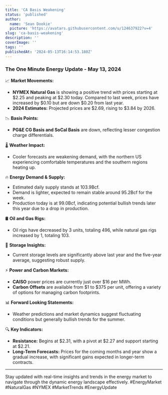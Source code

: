 ```yaml
---
title: 'CA Basis Weakening'
status: 'published'
author:
  name: 'Sean Dookie'
  picture: 'https://avatars.githubusercontent.com/u/124637922?v=4'
slug: 'ca-basis-weakening'
description: ''
coverImage: ''
tags: ''
publishedAt: '2024-05-13T16:14:53.180Z'
---
```


### **The One Minute Energy Update - May 13, 2024**

📈 **Market Movements:**

- **NYMEX Natural Gas** is showing a positive trend with prices starting at $2.25 and peaking at $2.30 today. Compared to last week, prices have increased by $0.10 but are down $0.20 from last year.
- **2024 Estimates:** Projected prices are $2.69, rising to $3.84 by 2026.

📉 **Basis Points:**

- **PG&E CG Basis and SoCal Basis** are down, reflecting lesser congestion charge differentials.

🌡️ **Weather Impact:**

- Cooler forecasts are weakening demand, with the northern US experiencing comfortable temperatures and the southern regions heating up.

🔥 **Energy Demand & Supply:**

- Estimated daily supply stands at 103.9Bcf.
- Demand is lighter, expected to remain stable around 95.2Bcf for the week.
- Production today is at 99.0Bcf, indicating potential bullish trends later this year due to a drop in production.

🛢️ **Oil and Gas Rigs:**

- Oil rigs have decreased by 3 units, totaling 496, while natural gas rigs increased by 1, totaling 103.

🔄 **Storage Insights:**

- Current storage levels are significantly above last year and the five-year average, suggesting robust supply.

⚡ **Power and Carbon Markets:**

- **CAISO** power prices are currently just over $16 per MWh.
- **Carbon Offsets** are available from $1 to $375 per unit, offering a variety of options for managing carbon footprints.

📊 **Forward Looking Statements:**

- Weather predictions and market dynamics suggest fluctuating conditions but generally bullish trends for the summer.

🔍 **Key Indicators:**

- **Resistance:** Begins at $2.31, with a pivot at $2.27 and support starting at $2.21.
- **Long-Term Forecasts:** Prices for the coming months and year show a gradual increase, with significant gains expected in longer-term contracts.

---

Stay updated with real-time insights and trends in the energy market to navigate through the dynamic energy landscape effectively. #EnergyMarket #NaturalGas #NYMEX #MarketTrends #EnergyUpdate